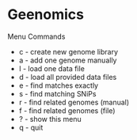 # Geenomics

Menu Commands
- c - create new genome library
- a - add one genome manually
- l - load one data file
- d - load all provided data files
- e - find matches exactly 
- s - find matching SNiPs
- r - find related genomes (manual)
- f - find related genomes (file) 
- ? - show this menu
- q - quit